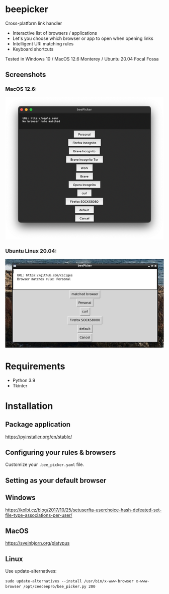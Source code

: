 # beepicker
Cross-platform link handler

- Interactive list of browsers / applications
- Let's you choose which browser or app to open when opening links
- Intelligent URI matching rules
- Keyboard shortcuts

Tested in Windows 10 / MacOS 12.6 Monterey / Ubuntu 20.04 Focal Fossa

## Screenshots

### MacOS 12.6:

![image](screenshot_macos.png)

### Ubuntu Linux 20.04:

![image](screenshot_linux.png)


# Requirements
- Python 3.9
- Tkinter

# Installation

## Package application

https://pyinstaller.org/en/stable/

## Configuring your rules & browsers

Customize your `.bee_picker.yaml` file.

## Setting as your default browser

## Windows
https://kolbi.cz/blog/2017/10/25/setuserfta-userchoice-hash-defeated-set-file-type-associations-per-user/

## MacOS
https://sveinbjorn.org/platypus

## Linux
Use update-alternatives:

`sudo update-alternatives --install /usr/bin/x-www-browser x-www-browser /opt/ceeceepro/bee_picker.py 200`
